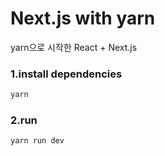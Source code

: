 # Next.js with yarn

yarn으로 시작한 React + Next.js


### 1.install dependencies
````javascript
yarn
````

### 2.run
````javascript
yarn run dev
````
